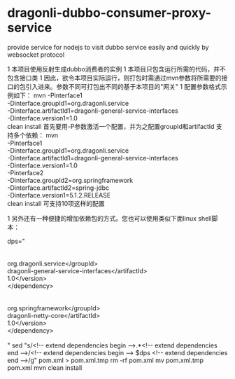 # dragonli-dubbo-consumer-proxy-service
provide service for nodejs to visit dubbo service easily and quickly by websocket protocol

1 本项目使用反射生成dubbo消费者的实例
1 本项目只包含运行所需的代码，并不包含接口类
1 因此，欲令本项目实际运行，则打包时需通过mvn参数将所需要的接口的包引入进来。参数不同可打包出不同的基于本项目的"网关"
1 配置参数格式示例如下：
mvn -Pinterface1 \
-Dinterface.groupId1=org.dragonli.service \
-Dinterface.artifactId1=dragonli-general-service-interfaces \
-Dinterface.version1=1.0 \
clean install
首先要用-P参数激活一个配置，并为之配置groupId和artifactId
支持多个依赖：
mvn \
-Pinterface1 \
-Dinterface.groupId1=org.dragonli.service \
-Dinterface.artifactId1=dragonli-general-service-interfaces \
-Dinterface.version1=1.0 \
-Pinterface2 \
-Dinterface.groupId2=org.springframework \
-Dinterface.artifactId2=spring-jdbc \
-Dinterface.version1=5.1.2.RELEASE \
clean install
可支持10项这样的配置

1 另外还有一种便捷的增加依赖包的方式。您也可以使用类似下面linux shell脚本：

dps=" \
 \
<dependency> \
<groupId>org.dragonli.service<\/groupId> \
<artifactId>dragonli-general-service-interfaces<\/artifactId> \
<version>1.0<\/version> \
<\/dependency> \
 \
<dependency> \
<groupId>org.springframework<\/groupId> \
<artifactId>dragonli-netty-core<\/artifactId> \
<version>1.0<\/version> \
<\/dependency> \
 \
"
sed "s/<\!-- extend dependencies begin -->.*<\!-- extend dependencies end -->/<\!-- extend dependencies begin --> $dps <\!-- extend dependencies end -->/g" pom.xml > pom.xml.tmp
rm -rf pom.xml
mv pom.xml.tmp pom.xml
mvn clean install

